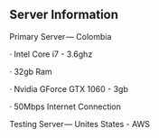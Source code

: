 ## Server Information

Primary Server — Colombia

· Intel Core i7 - 3.6ghz

· 32gb Ram

· Nvidia GForce GTX 1060 - 3gb

· 50Mbps Internet Connection


Testing Server — Unites States - AWS